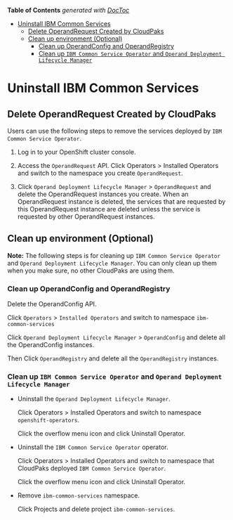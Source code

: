 <!-- START doctoc generated TOC please keep comment here to allow auto update -->
<!-- DON'T EDIT THIS SECTION, INSTEAD RE-RUN doctoc TO UPDATE -->
**Table of Contents**  *generated with [DocToc](https://github.com/thlorenz/doctoc)*

- [Uninstall IBM Common Services](#uninstall-ibm-common-services)
  - [Delete OperandRequest Created by CloudPaks](#delete-operandrequest-created-by-cloudpaks)
  - [Clean up environment (Optional)](#clean-up-environment-optional)
    - [Clean up OperandConfig and OperandRegistry](#clean-up-operandconfig-and-operandregistry)
    - [Clean up `IBM Common Service Operator` and `Operand Deployment Lifecycle Manager`](#clean-up-ibm-common-service-operator-and-operand-deployment-lifecycle-manager)

<!-- END doctoc generated TOC please keep comment here to allow auto update -->

# Uninstall IBM Common Services

## Delete OperandRequest Created by CloudPaks

Users can use the following steps to remove the services deployed by `IBM Common Service Operator`.

1. Log in to your OpenShift cluster console.

2. Access the `OperandRequest` API. Click Operators > Installed Operators and switch to the namespace you create `OperandRequest`.

3. Click `Operand Deployment Lifecycle Manager` > `OperandRequest` and delete the OperandRequest instances you create. When an OperandRequest instance is deleted, the services that are requested by this OperandRequest instance are deleted unless the service is requested by other OperandRequest instances.

## Clean up environment (Optional)

**Note:** The following steps is for cleaning up `IBM Common Service Operator` and `Operand Deployment Lifecycle Manager`. You can only clean up them when you make sure, no other CloudPaks are using them.

### Clean up OperandConfig and OperandRegistry

Delete the OperandConfig API.

Click `Operators` > `Installed Operators` and switch to namespace `ibm-common-services`

Click `Operand Deployment Lifecycle Manager` > `OperandConfig` and delete all the OperandConfig instances.

Then Click `OperandRegistry` and delete all the `OperandRegistry` instances.

### Clean up `IBM Common Service Operator` and `Operand Deployment Lifecycle Manager`

- Uninstall the `Operand Deployment Lifecycle Manager`.

    Click Operators > Installed Operators and switch to namespace `openshift-operators`.

    Click the overflow menu icon and click Uninstall Operator.

- Uninstall the `IBM Common Service Operator` operator.

    Click Operators > Installed Operators and switch to namespace that CloudPaks deployed `IBM Common Service Operator`.

    Click the overflow menu icon and click Uninstall Operator.

- Remove `ibm-common-services` namespace.

    Click Projects and delete project `ibm-common-services`.
